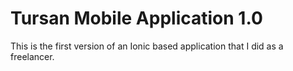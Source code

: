 # Tursan Mobile Application 1.0

This is the first version of an Ionic based application that I did as a freelancer.
